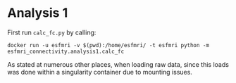 # Analysis 1

First run `calc_fc.py` by calling:

`docker run -u esfmri -v $(pwd):/home/esfmri/ -t esfmri python -m esfmri_connectivity.analysis1.calc_fc`

As stated at numerous other places, when loading raw data, since this loads was done within a singularity container due to mounting issues.